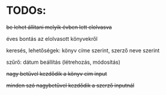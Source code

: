 # TODOs:
~~be lehet állitani melyik évben lett elolvasva~~

éves bontás az elolvasott könyvekről

keresés, lehetőségek: könyv címe szerint, szerző neve szerint

szűrő: dátum beállítás (létrehozás, módosítás)

~~nagy betűvel kezdődik a könyv cim input~~

~~minden szó nagybetűvel kezdődik a szerző inputnál~~